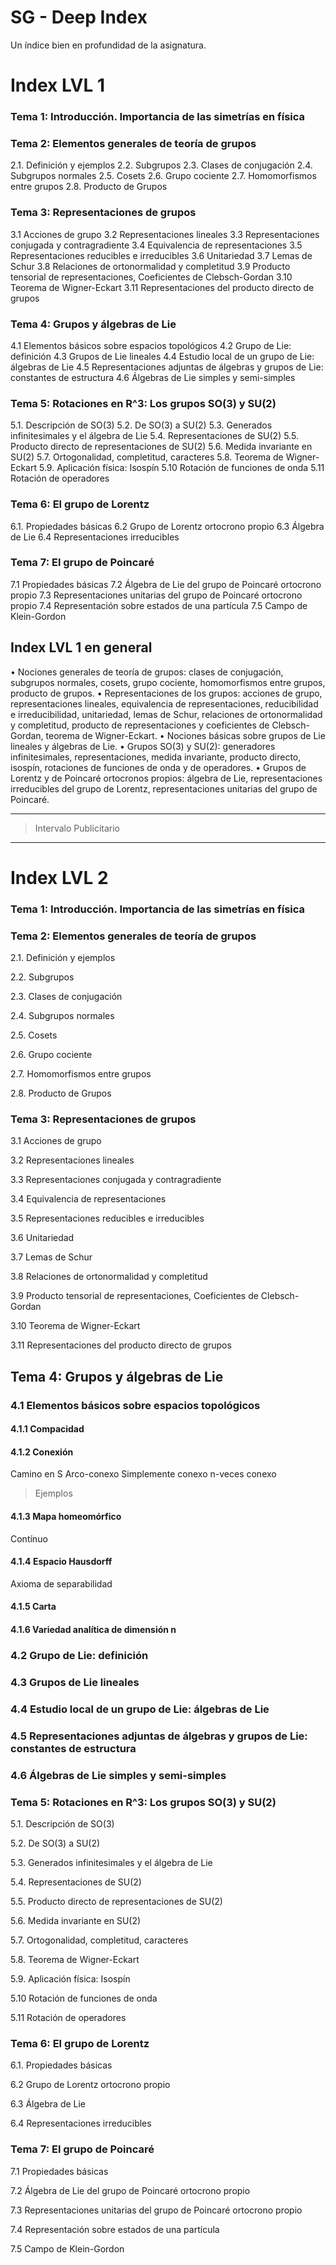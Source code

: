 
# SG - Deep Index

Un índice bien en profundidad de la asignatura.

# Index LVL 1

### Tema 1: Introducción. Importancia de las simetrías en física

### Tema 2: Elementos generales de teoría de grupos
2.1. Definición y ejemplos
2.2. Subgrupos
2.3. Clases de conjugación
2.4. Subgrupos normales
2.5. Cosets
2.6. Grupo cociente
2.7. Homomorfismos entre grupos
2.8. Producto de Grupos

### Tema 3: Representaciones de grupos
3.1 Acciones de grupo
3.2 Representaciones lineales
3.3 Representaciones conjugada y contragradiente
3.4 Equivalencia de representaciones
3.5 Representaciones reducibles e irreducibles
3.6 Unitariedad
3.7 Lemas de Schur
3.8 Relaciones de ortonormalidad y completitud
3.9 Producto tensorial de representaciones, Coeficientes de Clebsch-Gordan
3.10 Teorema de Wigner-Eckart
3.11 Representaciones del producto directo de grupos


### Tema 4: Grupos y álgebras de Lie
4.1 Elementos básicos sobre espacios topológicos
4.2 Grupo de Lie: definición
4.3 Grupos de Lie lineales
4.4 Estudio local de un grupo de Lie: álgebras de Lie
4.5 Representaciones adjuntas de álgebras y grupos de Lie: constantes de estructura
4.6 Álgebras de Lie simples y semi-simples


### Tema 5: Rotaciones en R^3: Los grupos SO(3) y SU(2)
5.1. Descripción de SO(3)
5.2. De SO(3) a SU(2)
5.3. Generados infinitesimales y el álgebra de Lie
5.4. Representaciones de SU(2)
5.5. Producto directo de representaciones de SU(2)
5.6. Medida invariante en SU(2)
5.7. Ortogonalidad, completitud, caracteres
5.8. Teorema de Wigner-Eckart
5.9. Aplicación física: Isospín
5.10 Rotación de funciones de onda
5.11 Rotación de operadores


### Tema 6: El grupo de Lorentz
6.1. Propiedades básicas
6.2 Grupo de Lorentz ortocrono propio
6.3 Álgebra de Lie
6.4 Representaciones irreducibles

### Tema 7: El grupo de Poincaré
7.1 Propiedades básicas
7.2 Álgebra de Lie del grupo de Poincaré ortocrono propio
7.3 Representaciones unitarias del grupo de Poincaré ortocrono propio
7.4 Representación sobre estados de una partícula
7.5 Campo de Klein-Gordon

## Index LVL 1 en general

• Nociones generales de teoría de grupos: clases de conjugación, subgrupos normales, cosets, grupo cociente, homomorfismos entre grupos, producto de grupos.
• Representaciones de los grupos: acciones de grupo, representaciones lineales, equivalencia de representaciones, reducibilidad e irreducibilidad, unitariedad, lemas de Schur, relaciones de ortonormalidad y completitud, producto de representaciones y coeficientes de Clebsch-Gordan, teorema de Wigner-Eckart.
• Nociones básicas sobre grupos de Lie lineales y álgebras de Lie.
• Grupos SO(3) y SU(2): generadores infinitesimales, representaciones, medida invariante,
producto directo, isospín, rotaciones de funciones de onda y de operadores.
• Grupos de Lorentz y de Poincaré ortocronos propios: álgebra de Lie, representaciones
irreducibles del grupo de Lorentz, representaciones unitarias del grupo de Poincaré.


---
>
>
>
> Intervalo Publicitario
> 
>
---

# Index LVL 2

### Tema 1: Introducción. Importancia de las simetrías en física

### Tema 2: Elementos generales de teoría de grupos
2.1. Definición y ejemplos

2.2. Subgrupos

2.3. Clases de conjugación

2.4. Subgrupos normales

2.5. Cosets

2.6. Grupo cociente

2.7. Homomorfismos entre grupos

2.8. Producto de Grupos

### Tema 3: Representaciones de grupos
3.1 Acciones de grupo

3.2 Representaciones lineales

3.3 Representaciones conjugada y contragradiente

3.4 Equivalencia de representaciones

3.5 Representaciones reducibles e irreducibles

3.6 Unitariedad

3.7 Lemas de Schur

3.8 Relaciones de ortonormalidad y completitud

3.9 Producto tensorial de representaciones, Coeficientes de Clebsch-Gordan

3.10 Teorema de Wigner-Eckart

3.11 Representaciones del producto directo de grupos


## Tema 4: Grupos y álgebras de Lie
### 4.1 Elementos básicos sobre espacios topológicos
#### 4.1.1 Compacidad
#### 4.1.2 Conexión
Camino en S
Arco-conexo
Simplemente conexo
n-veces conexo
> Ejemplos
#### 4.1.3 Mapa homeomórfico
Contínuo
#### 4.1.4 Espacio Hausdorff
Axioma de separabilidad
#### 4.1.5 Carta
#### 4.1.6 Variedad analítica de dimensión n

### 4.2 Grupo de Lie: definición
### 4.3 Grupos de Lie lineales
### 4.4 Estudio local de un grupo de Lie: álgebras de Lie
### 4.5 Representaciones adjuntas de álgebras y grupos de Lie: constantes de estructura
### 4.6 Álgebras de Lie simples y semi-simples


### Tema 5: Rotaciones en R^3: Los grupos SO(3) y SU(2)
5.1. Descripción de SO(3)

5.2. De SO(3) a SU(2)

5.3. Generados infinitesimales y el álgebra de Lie

5.4. Representaciones de SU(2)

5.5. Producto directo de representaciones de SU(2)

5.6. Medida invariante en SU(2)

5.7. Ortogonalidad, completitud, caracteres

5.8. Teorema de Wigner-Eckart

5.9. Aplicación física: Isospín

5.10 Rotación de funciones de onda

5.11 Rotación de operadores


### Tema 6: El grupo de Lorentz
6.1. Propiedades básicas

6.2 Grupo de Lorentz ortocrono propio

6.3 Álgebra de Lie

6.4 Representaciones irreducibles

### Tema 7: El grupo de Poincaré
7.1 Propiedades básicas

7.2 Álgebra de Lie del grupo de Poincaré ortocrono propio

7.3 Representaciones unitarias del grupo de Poincaré ortocrono propio

7.4 Representación sobre estados de una partícula

7.5 Campo de Klein-Gordon

<!--stackedit_data:
eyJoaXN0b3J5IjpbLTIwMjQ2NDExMDAsMjEzMzQzODUyOSwtNj
gwNDE2Nzk2LDg1Mjk4NjYwNV19
-->